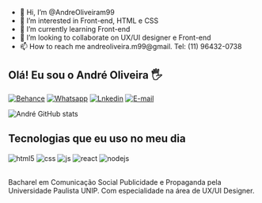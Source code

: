 - 👋 Hi, I’m @AndreOliveiram99
- 👀 I’m interested in Front-end, HTML e CSS
- 🌱 I’m currently learning Front-end
- 💞️ I’m looking to collaborate on UX/UI designer e Front-end
- 📫 How to reach me andreoliveira.m99@gmail. Tel: (11) 96432-0738

## Olá! Eu sou o André Oliveira 🖐️

[![Behance](https://img.shields.io/badge/-Behance-blue?style=for-the-badge&logo=behance&logoColor=white//www.behance.net/androliveira2)](https://www.behance.net/androliveira2)
[![Whatsapp](https://img.shields.io/badge/WhatsApp-25D366?style=for-the-badge&logo=whatsapp&logoColor=white)](https://wa.me/5511964320378?text=Ol%C3%A1%21+Sou+Andr%C3%A9+Oliveira)
[![Lnkedin](https://img.shields.io/badge/LinkedIni-0077B5?style=for-the-badge&logo=linkedin&logoColor=white)](https://www.linkedin.com/in/andré-oliveira-55849a143/)
[![E-mail](https://img.shields.io/badge/Gmail-D14836?style=for-the-badge&logo=gmail&logoColor=white)](https://mail.google.com/mail/u/1/?ogbl#inbox)

![André GitHub stats](https://github-readme-stats.vercel.app/api?username=Andreoliveira&show_icons=true&theme=tokyonight&count_private=true)

## Tecnologias que eu uso no meu dia

<div style="display: inline_block">
  <img align="center" alt="html5" src="https://img.shields.io/badge/HTML5-E34F26?style=for-the-badge&logo=html5&logoColor=white" />
  <img align="center" alt="css" src="https://img.shields.io/badge/CSS3-1572B6?style=for-the-badge&logo=css3&logoColor=white" />
  <img align="center" alt="js" src="https://img.shields.io/badge/JavaScript-F7DF1E?style=for-the-badge&logo=javascript&logoColor=black" />
    <img align="center" alt="react" src="https://img.shields.io/badge/React-20232A?style=for-the-badge&logo=react&logoColor=61DAFB" />
  <img align="center" alt="nodejs" src="https://img.shields.io/badge/Node.js-43853D?style=for-the-badge&logo=node.js&logoColor=white" />
</div><br/>

Bacharel em Comunicação Social Publicidade e Propaganda pela Universidade Paulista UNIP. Com especialidade na área de UX/UI Designer.
